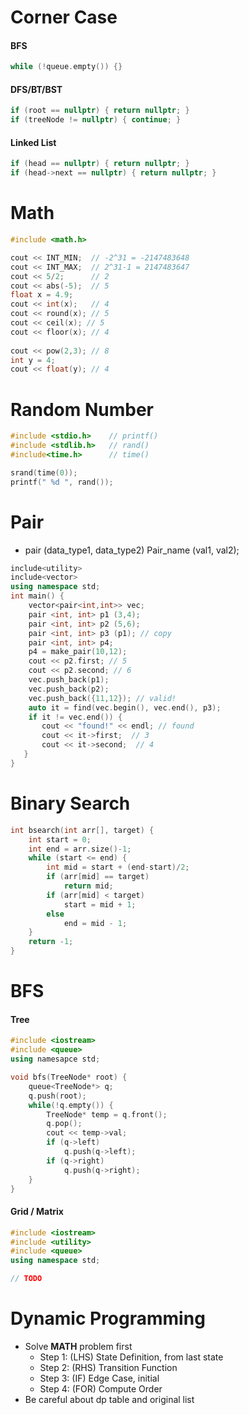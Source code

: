 # Corner Case
#### BFS

``` C++ 
while (!queue.empty()) {}
```

#### DFS/BT/BST
```C++
if (root == nullptr) { return nullptr; }
if (treeNode != nullptr) { continue; }
```

#### Linked List
```C++
if (head == nullptr) { return nullptr; }
if (head->next == nullptr) { return nullptr; }
```

# Math
```C++
#include <math.h> 

cout << INT_MIN;  // -2^31 = -2147483648
cout << INT_MAX;  // 2^31-1 = 2147483647
cout << 5/2;      // 2
cout << abs(-5);  // 5
float x = 4.9;
cout << int(x);   // 4
cout << round(x); // 5 
cout << ceil(x); // 5 
cout << floor(x); // 4
 
cout << pow(2,3); // 8
int y = 4;
cout << float(y); // 4

```
# Random Number
```C++
#include <stdio.h>    // printf()
#include <stdlib.h>   // rand()
#include<time.h>      // time()

srand(time(0));
printf(" %d ", rand());

```

# Pair
* pair (data_type1, data_type2) Pair_name (val1, val2);

```C++
include<utility>
include<vector>
using namespace std;
int main() {
	vector<pair<int,int>> vec;
	pair <int, int> p1 (3,4);
  	pair <int, int> p2 (5,6);  	
  	pair <int, int> p3 (p1); // copy
  	pair <int, int> p4;
  	p4 = make_pair(10,12);
  	cout << p2.first; // 5
	cout << p2.second; // 6
  	vec.push_back(p1);
  	vec.push_back(p2);
  	vec.push_back({11,12}); // valid!
  	auto it = find(vec.begin(), vec.end(), p3);
  	if it != vec.end()) {
	   cout << "found!" << endl; // found
	   cout << it->first;  // 3
	   cout << it->second;	// 4
   }
}
```

# Binary Search
```C++
int bsearch(int arr[], target) {
	int start = 0;
	int end = arr.size()-1;
	while (start <= end) {
		int mid = start + (end-start)/2;
		if (arr[mid] == target)
			return mid;
		if (arr[mid] < target)
			start = mid + 1;
		else
			end = mid - 1;
	}
	return -1;
}
```

# BFS
#### Tree
```C++
#include <iostream>
#include <queue>
using namesapce std;

void bfs(TreeNode* root) {
	queue<TreeNode*> q;
	q.push(root);
	while(!q.empty()) {
		TreeNode* temp = q.front();
		q.pop();
		cout << temp->val;
		if (q->left)
			q.push(q->left);
		if (q->right)
			q.push(q->right);
	}
}
```
#### Grid / Matrix
```C++
#include <iostream>
#include <utility>
#include <queue>
using namespace std;

// TODO
```

# Dynamic Programming

* Solve **MATH** problem first 
	* Step 1: (LHS) State Definition, from last state
	* Step 2: (RHS) Transition Function
	* Step 3: (IF)  Edge Case, initial
	* Step 4: (FOR) Compute Order
* Be careful about dp table and original list













